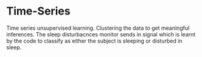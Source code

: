 # Time-Series
Time series unsupervised learning.
Clustering the data to get meaningful inferences.
The sleep disturbacnces monitor sends in signal which is learnt by the code to classify as either the subject is sleeping or disturbed in sleep.
